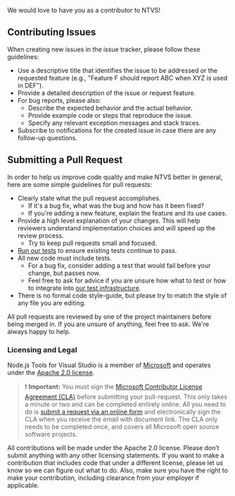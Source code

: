 We would love to have you as a contributor to NTVS!  

## Contributing Issues
When creating new issues in the issue tracker, please follow these guidelines:

- Use a descriptive title that identifies the issue to be addressed or the requested feature (e.g., "Feature F should report ABC when XYZ is used in DEF").
- Provide a detailed description of the issue or request feature.
- For bug reports, please also:
	- Describe the expected behavior and the actual behavior.
	- Provide example code or steps that reproduce the issue.
	- Specify any relevant exception messages and stack traces.
- Subscribe to notifications for the created issue in case there are any follow-up questions.


## Submitting a Pull Request
In order to help us improve code quality and make NTVS better in general, here are some simple guidelines for pull requests:

- Clearly state what the pull request accomplishes.
    - If it's a bug fix, what was the bug and how has it been fixed?
    - If you're adding a new feature, explain the feature and its use cases.
- Provide a high level explanation of your changes. This will help reviewers understand implementation choices and will speed up the review process.
    - Try to keep pull requests small and focused.
- [Run our tests][running-tests] to ensure existing tests continue to pass.
- All new code must include tests.
    - For a bug fix, consider adding a test that would fail before your change, but passes now.
    - Feel free to ask for advice if you are unsure how what to test or how to integrate into [our test infrastructure][running-tests].
- There is no formal code style-guide, but please try to match the style of any file you are editing.

All pull requests are reviewed by one of the project maintainers before being merged in. If you are unsure of anything, feel free to ask. We're always happy to help.

### Licensing and Legal
Node.js Tools for Visual Studio is a member of [Microsoft](http://microsoft.github.io/) and operates under the [Apache 2.0 license](https://github.com/Microsoft/nodejstools/blob/master/LICENSE). 

> ❗ ️️**Important:** You must sign the [Microsoft Contributor License Agreement (CLA)][cla] before submitting your pull-request. This only takes a minute or two and can be completed entirely online. All you need to do is [submit a request via an online form][cla] and electronically sign the CLA when you receive the email with document link. The CLA only needs to be completed once, and covers all Microsoft open source software projects.

All contributions will be made under the Apache 2.0 license. Please don’t submit anything with any other licensing statements. If you want to make a contribution that includes code that under a different license, please let us know so we can figure out what to do. Also, make sure you have the right to make your contribution, including clearance from your employer if applicable.


[cla]: https://cla.microsoft.com/
[running-tests]: https://github.com/Microsoft/nodejstools/wiki/Running-Our-Tests